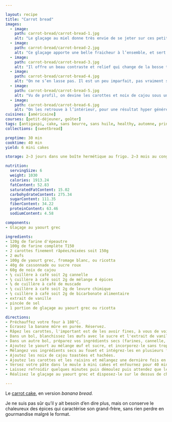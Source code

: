 ```yaml
---

layout: recipe
title: "Carrot bread"
images: 
  - image: 
    path: carrot-bread/carrot-bread-1.jpg
    alt: "Le glaçage au miel donne très envie de se jeter sur ces petits cakes bruns orangés."
  - image:
    path: carrot-bread/carrot-bread-2.jpg
    alt: "Ce glaçage apporte une belle fraicheur à l’ensemble, et sert de véhicule parfait au banana bread."
  - image:
    path: carrot-bread/carrot-bread-3.jpg
    alt: "Il offre un beau contraste et relief qui change de la bosse typique qui apparaît à la cuisson."
  - image:
    path: carrot-bread/carrot-bread-4.jpg
    alt: "On ne s’en lasse pas. Il est un peu imparfait, pas vraiment solide, il apporte juste l’humidité qu’il faut."
  - image:
    path: carrot-bread/carrot-bread-5.jpg
    alt: "Vu de profil, on devine les carottes et noix de cajou sous une belle croûte brune orangée caractéristique du carrot cake."
  - image:
    path: carrot-bread/carrot-bread-6.jpg
    alt: "On les retrouve à l’intérieur, pour une résultat hyper généreux. Ils amènent un joli contraste visuel avec la mie épicée."
cuisines: [américaine]
courses: [petit-déjeuner, goûter]
tags: [antigaspi, cake, sans beurre, sans huile, healthy, automne, printemps, comfort food, fêtes, petit format]
collections: [sweetbread]

preptime: 30 min
cooktime: 40 min
yield: 6 mini cakes

storage: 2–3 jours dans une boîte hermétique au frigo. 2–3 mois au congélateur sans glaçage.

nutrition:
  servingSize: 6
  weight: 1030
  calories: 1913.24
  fatContent: 52.83
  saturatedFatContent: 15.02
  carbohydrateContent: 275.34
  sugarContent: 111.35
  fiberContent: 34.22
  proteinContent: 63.46
  sodiumContent: 4.58

components:
- Glaçage au yaourt grec

ingredients:
- 120g de farine d'épeautre
- 100g de farine complète T150
- 2 carottes finement râpées/mixées soit 150g
- 2 œufs
- 100g de yaourt grec, fromage blanc, ou ricotta
- 40g de cassonnade ou sucre roux
- 60g de noix de cajou
- ¼ cuillère à café soit 2g cannelle
- ¼ cuillère à café soit 2g de mélange 4 épices
- ⅛ de cuillère à café de muscade
- ¼ cuillère à café soit 2g de levure chimique
- ¼ cuillère à café soit 2g de bicarbonate alimentaire
- extrait de vanille
- pincée de sel
- 1 portion de glaçage au yaourt grec ou ricotta

directions:
- Préchauffez votre four à 180°C.
- Écrasez la banane mûre en purée. Réservez.
- Râpez les carottes, l'important est de les avoir fines, à vous de voir ce que vous préférez en terme de longueur. Mettez-les dans une passoire et essayez d'en sortir le maximum d'eau/humidité à la force de vos mains. Réservez. 
- Dans un bol, blanchissez les œufs avec le sucre et l'extrait de vanille. On cherche à obtenir un mélange mousseux donc il va falloir fouetter jusqu'à doubler le volume du mélange au minimum. Au batteur électrique ça prend 2 minutes, à la main ça en prendra probablement 10.
- Dans un autre bol, préparez vos ingrédients secs (farines, cannelle, 4 épices, muscade, sel, et bicarbonate) et tamisez-les.
- Ajoutez le yaourt au mélange œuf et sucre, et incorporez-le sans trop fouetter. 
- Mélangez vos ingrédients secs au fouet et intégrez-les en plusieurs fois à la maryse jusqu'à ce que tout soit lisse. 
- Ajoutez les noix de cajou toastées et hachées. 
- Ajoutez les carottes et les raisins et mélangez une dernière fois en douceur, à la maryse. 
- Versez votre pâte dans le moule à mini cakes et enfournez pour 40 minutes ou jusqu'à ce que la lame d'un couteau ressorte avec quelques flocons de mie. 
- Laissez refroidir quelques minutes puis démoulez puis attendez que les cakes soit à température ambiante pour le glacage.
- Réalisez le glaçage au yaourt grec et disposez-le sur le dessus de chaque mini cake.

---
```


Le [carrot cake](carrot-cake.html), en version <i lang="en">banana bread.</i>

Je ne suis pas sûr qu’il y ait besoin d’en dire plus, mais on conserve le chaleureux des épices qui caractérise son grand-frère, sans rien perdre en gourmandise malgré le format. 